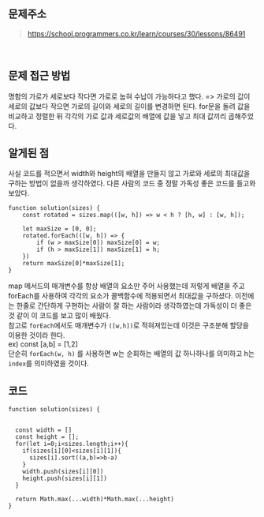 ## 문제주소

> https://school.programmers.co.kr/learn/courses/30/lessons/86491

</br>

## 문제 접근 방법

명함의 가로가 세로보다 작다면 가로로 눕혀 수납이 가능하다고 했다. => 가로의 값이 세로의 값보다 작으면 가로의 길이와 세로의 길이를 변경하면 된다. for문을 돌려 값을 비교하고 정렬한 뒤 각각의 가로 값과 세로값의 배열에 값을 넣고 최대 값끼리 곱해주었다.
</br>

## 알게된 점

사실 코드를 적으면서 width와 height의 배열을 만들지 않고 가로와 세로의 최대값을 구하는 방법이 없을까 생각하였다. 다른 사람의 코드 중 정말 가독성 좋은 코드를 들고와보았다.

```
function solution(sizes) {
    const rotated = sizes.map(([w, h]) => w < h ? [h, w] : [w, h]);

    let maxSize = [0, 0];
    rotated.forEach(([w, h]) => {
        if (w > maxSize[0]) maxSize[0] = w;
        if (h > maxSize[1]) maxSize[1] = h;
    })
    return maxSize[0]*maxSize[1];
}
```

map 메서드의 매개변수를 항상 배열의 요소만 주어 사용했는데 저렇게 배열을 주고 forEach를 사용하여 각각의 요소가 콜백함수에 적용되면서 최대값을 구하셨다. 이전에는 한줄로 간단하게 구현하는 사람이 잘 하는 사람이라 생각하였는데 가독성이 더 좋은 것 같이 이 코드를 보고 많이 배웠다.  
참고로 `forEach`에서도 매개변수가 `([w,h])`로 적혀져있는데 이것은 구조분해 할당을 이용한 것이라 한다.  
ex) const [a,b] = [1,2]  
단순히 `forEach(w, h)` 를 사용하면 w는 순회하는 배열의 값 하나하나를 의미하고 h는 `index`를 의미하였을 것이다.
</br>

## 코드

```
function solution(sizes) {


  const width = []
  const height = [];
  for(let i=0;i<sizes.length;i++){
    if(sizes[i][0]<sizes[i][1]){
      sizes[i].sort((a,b)=>b-a)
    }
    width.push(sizes[i][0])
    height.push(sizes[i][1])
  }

  return Math.max(...width)*Math.max(...height)
}
```
